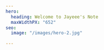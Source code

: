 ```yaml
---
hero:
  heading: Welcome to Jayeee's Note
  maxWidthPX: "652"
seo:
  image: "/images/hero-2.jpg"

---
```

